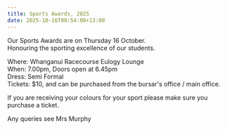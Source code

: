 ```yaml
---
title: Sports Awards, 2025
date: 2025-10-16T08:54:00+13:00
---
```

Our Sports Awards are on Thursday 16 October.  
Honouring the sporting excellence of our students. 

Where: Whanganui Racecourse Eulogy Lounge  
When: 7.00pm, Doors open at 6.45pm  
Dress: Semi Formal  
Tickets: $10, and can be purchased from the bursar's office / main office.

If you are receiving your colours for your sport please make sure you purchase a ticket.

Any queries see Mrs Murphy

